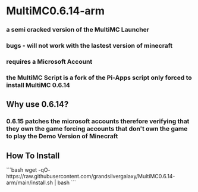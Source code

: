 <h1>MultiMC0.6.14-arm</h1>

<h3>a semi cracked version of the MultiMC Launcher</h3>
<h3>bugs - will not work with the lastest version of minecraft</h3>
<h3>requires a Microsoft Account</h3>
<h3> the MultiMC Script is a fork of the Pi-Apps script only forced to install MultiMC 0.6.14 </h3>
<h2> Why use 0.6.14? </h2>
<h3> 0.6.15 patches the microsoft accounts therefore verifying that they own the game forcing accounts that don't own the game to play the Demo Version of Minecraft </h3>

<h2> How To Install </h2>
```bash
wget -qO- https://raw.githubusercontent.com/grandsilvergalaxy/MultiMC0.6.14-arm/main/install.sh | bash </code>
```
